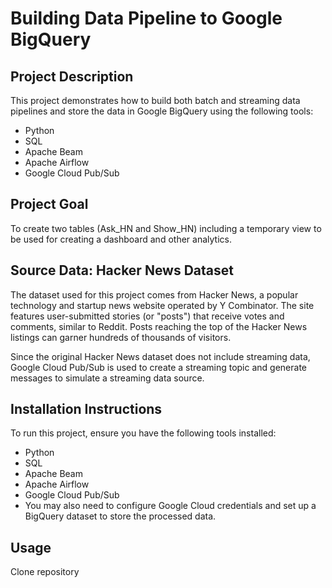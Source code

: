 # Building Data Pipeline to Google BigQuery

## Project Description
This project demonstrates how to build both batch and streaming data pipelines and store the data in Google BigQuery using the following tools:

* Python
* SQL
* Apache Beam
* Apache Airflow
* Google Cloud Pub/Sub

## Project Goal

To create two tables (Ask_HN and Show_HN) including a temporary view to be used for creating a dashboard and other analytics. 

## Source Data: Hacker News Dataset
The dataset used for this project comes from Hacker News, a popular technology and startup news website operated by Y Combinator. The site features user-submitted stories (or "posts") that receive votes and comments, similar to Reddit. Posts reaching the top of the Hacker News listings can garner hundreds of thousands of visitors.

Since the original Hacker News dataset does not include streaming data, Google Cloud Pub/Sub is used to create a streaming topic and generate messages to simulate a streaming data source.

## Installation Instructions
To run this project, ensure you have the following tools installed:

* Python
* SQL
* Apache Beam
* Apache Airflow
* Google Cloud Pub/Sub
* You may also need to configure Google Cloud credentials and set up a BigQuery dataset to store the processed data.

## Usage
Clone repository



